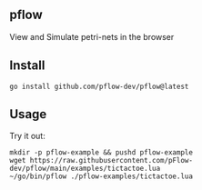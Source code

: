pflow
-----

View and Simulate petri-nets in the browser


Install
-------

```
go install github.com/pflow-dev/pflow@latest
```


Usage
-----

Try it out:

```
mkdir -p pflow-example && pushd pflow-example
wget https://raw.githubusercontent.com/pFlow-dev/pflow/main/examples/tictactoe.lua
~/go/bin/pflow ./pflow-examples/tictactoe.lua
```
